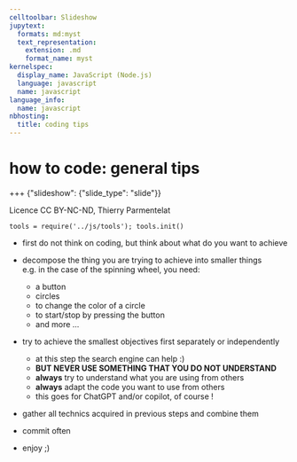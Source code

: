 ```yaml
---
celltoolbar: Slideshow
jupytext:
  formats: md:myst
  text_representation:
    extension: .md
    format_name: myst
kernelspec:
  display_name: JavaScript (Node.js)
  language: javascript
  name: javascript
language_info:
  name: javascript
nbhosting:
  title: coding tips
---
```


# how to code: general tips

+++ {"slideshow": {"slide_type": "slide"}}

Licence CC BY-NC-ND, Thierry Parmentelat

```{code-cell}
tools = require('../js/tools'); tools.init()
```

* first do not think on coding, but think about what do you want to achieve
* decompose the thing you are trying to achieve into smaller things  
  e.g. in the case of the spinning wheel, you need:

  * a button
  * circles
  * to change the color of a circle
  * to start/stop by pressing the button
  * and more ...
* try to achieve the smallest objectives first separately or independently
  * at this step the search engine can help :)
  * **BUT NEVER USE SOMETHING THAT YOU DO NOT UNDERSTAND**
  * **always** try to understand what you are using from others
  * **always** adapt the code you want to use from others
  * this goes for ChatGPT and/or copilot, of course !
* gather all technics acquired in previous steps and combine them
* commit often
* enjoy ;)
